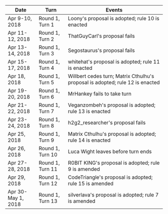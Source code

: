 | Date                | Turn             | Events
| ------------------- | ---------------- | ------
| Apr 9-10, 2018      | Round 1, Turn 1  | Loony's proposal is adopted; rule 10 is enacted
| Apr 11-12, 2018     | Round 1, Turn 2  | ThatGuyCarl's proposal fails
| Apr 13-14, 2018     | Round 1, Turn 3  | Segostaurus's proposal fails
| Apr 15-17, 2018     | Round 1, Turn 4  | whitehat's proposal is adopted; rule 11 is enacted
| Apr 18, 2018        | Round 1, Turn 5  | Willbert cedes turn; Matrix Cthulhu's proposal is adopted; rule 12 is enacted
| Apr 19-20, 2018     | Round 1, Turn 6  | MrHankey fails to take turn
| Apr 21-22, 2018     | Round 1, Turn 7  | Veganzombeh's proposal is adopted; rule 13 is enacted
| Apr 23-24, 2018     | Round 1, Turn 8  | h2g2_researcher's proposal fails
| Apr 25, 2018        | Round 1, Turn 9  | Matrix Cthulhu's proposal is adopted; rule 14 is enacted
| Apr 26, 2018        | Round 1, Turn 10 | Luca Wight leaves before turn ends
| Apr 27-28, 2018     | Round 1, Turn 11 | R0BIT KING's proposal is adopted; rule 9 is amended
| Apr 29, 2018        | Round 1, Turn 12 | CodeTriangle's proposal is adopted; rule 15 is amended
| Apr 30-May 1, 2018  | Round 1, Turn 13 | silverlava's proposal is adopted; rule 7 is amended